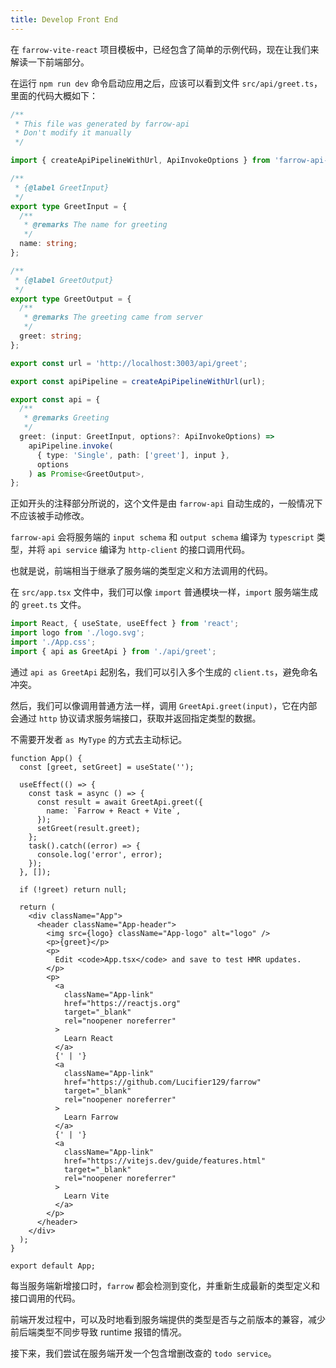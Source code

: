 ```yaml
---
title: Develop Front End
---
```


在 `farrow-vite-react` 项目模板中，已经包含了简单的示例代码，现在让我们来解读一下前端部分。

在运行 `npm run dev` 命令启动应用之后，应该可以看到文件 `src/api/greet.ts`，里面的代码大概如下：

```typescript
/**
 * This file was generated by farrow-api
 * Don't modify it manually
 */

import { createApiPipelineWithUrl, ApiInvokeOptions } from 'farrow-api-client';

/**
 * {@label GreetInput}
 */
export type GreetInput = {
  /**
   * @remarks The name for greeting
   */
  name: string;
};

/**
 * {@label GreetOutput}
 */
export type GreetOutput = {
  /**
   * @remarks The greeting came from server
   */
  greet: string;
};

export const url = 'http://localhost:3003/api/greet';

export const apiPipeline = createApiPipelineWithUrl(url);

export const api = {
  /**
   * @remarks Greeting
   */
  greet: (input: GreetInput, options?: ApiInvokeOptions) =>
    apiPipeline.invoke(
      { type: 'Single', path: ['greet'], input },
      options
    ) as Promise<GreetOutput>,
};
```

正如开头的注释部分所说的，这个文件是由 `farrow-api` 自动生成的，一般情况下不应该被手动修改。

`farrow-api` 会将服务端的 `input schema` 和 `output schema` 编译为 `typescript` 类型，并将 `api service` 编译为 `http-client` 的接口调用代码。

也就是说，前端相当于继承了服务端的类型定义和方法调用的代码。

在 `src/app.tsx` 文件中，我们可以像 `import` 普通模块一样，`import` 服务端生成的 `greet.ts` 文件。

```typescript
import React, { useState, useEffect } from 'react';
import logo from './logo.svg';
import './App.css';
import { api as GreetApi } from './api/greet';
```

通过 `api as GreetApi` 起别名，我们可以引入多个生成的 `client.ts`，避免命名冲突。

然后，我们可以像调用普通方法一样，调用 `GreetApi.greet(input)`，它在内部会通过 `http` 协议请求服务端接口，获取并返回指定类型的数据。

不需要开发者 `as MyType` 的方式去主动标记。

```tsx
function App() {
  const [greet, setGreet] = useState('');

  useEffect(() => {
    const task = async () => {
      const result = await GreetApi.greet({
        name: `Farrow + React + Vite`,
      });
      setGreet(result.greet);
    };
    task().catch((error) => {
      console.log('error', error);
    });
  }, []);

  if (!greet) return null;

  return (
    <div className="App">
      <header className="App-header">
        <img src={logo} className="App-logo" alt="logo" />
        <p>{greet}</p>
        <p>
          Edit <code>App.tsx</code> and save to test HMR updates.
        </p>
        <p>
          <a
            className="App-link"
            href="https://reactjs.org"
            target="_blank"
            rel="noopener noreferrer"
          >
            Learn React
          </a>
          {' | '}
          <a
            className="App-link"
            href="https://github.com/Lucifier129/farrow"
            target="_blank"
            rel="noopener noreferrer"
          >
            Learn Farrow
          </a>
          {' | '}
          <a
            className="App-link"
            href="https://vitejs.dev/guide/features.html"
            target="_blank"
            rel="noopener noreferrer"
          >
            Learn Vite
          </a>
        </p>
      </header>
    </div>
  );
}

export default App;
```

每当服务端新增接口时，`farrow` 都会检测到变化，并重新生成最新的类型定义和接口调用的代码。

前端开发过程中，可以及时地看到服务端提供的类型是否与之前版本的兼容，减少前后端类型不同步导致 runtime 报错的情况。

接下来，我们尝试在服务端开发一个包含增删改查的 `todo service`。